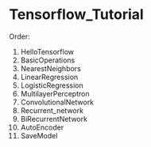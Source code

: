 # Tensorflow_Tutorial

Order:
1. HelloTensorflow
2. BasicOperations
3. NearestNeighbors
4. LinearRegression
5. LogisticRegression
6. MultilayerPerceptron
7. ConvolutionalNetwork
8. Recurrent_network
9. BiRecurrentNetwork
10. AutoEncoder
11. SaveModel 
